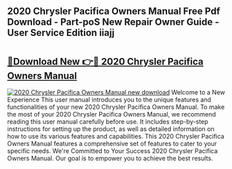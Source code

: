 ## 2020 Chrysler Pacifica Owners Manual Free Pdf Download - Part-poS New Repair Owner Guide - User Service Edition iiajj

# <h2><a href="http://bc23453.oget.top/?id=2020+Chrysler+Pacifica+Owners+Manual">🔗Download New 👉🔴 2020 Chrysler Pacifica Owners Manual</a></h2>

[![2020 Chrysler Pacifica Owners Manual new download](https://i.imgur.com/5g1atiW.png)](http://bc23453.oget.top/?id=2020+Chrysler+Pacifica+Owners+Manual)
Welcome to a New Experience This user manual introduces you to the unique features and functionalities of your new 2020 Chrysler Pacifica Owners Manual. To make the most of your 2020 Chrysler Pacifica Owners Manual, we recommend reading this user manual carefully before use. It includes step-by-step instructions for setting up the product, as well as detailed information on how to use its various features and capabilities. This 2020 Chrysler Pacifica Owners Manual features a comprehensive set of features to cater to your specific needs. We're Committed to Your Success 2020 Chrysler Pacifica Owners Manual. Our goal is to empower you to achieve the best results.
